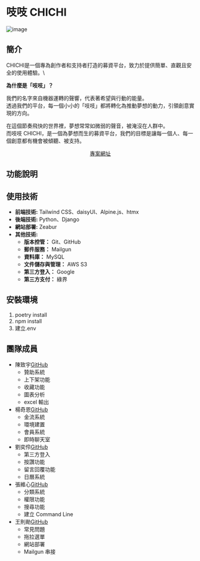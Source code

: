 # 吱吱 CHICHI
![image](https://18thchichi.s3.ap-southeast-2.amazonaws.com/chichilogo__1.png)

## 簡介
CHICHI是一個專為創作者和支持者打造的募資平台，致力於提供簡單、直觀且安全的使用體驗。\

**為什麼是「吱吱」？**

我們的名字來自機器運轉的聲響，代表著希望與行動的能量。\
透過我們的平台，每一個小小的「吱吱」都將轉化為推動夢想的動力，引領創意實現的方向。

在這個節奏飛快的世界裡，夢想常常如微弱的聲音，被淹沒在人群中。\
而吱吱 CHICHI，是一個為夢想而生的募資平台，我們的目標是讓每一個人、每一個創意都有機會被傾聽、被支持。

<p align="center">
  <a href="https://chichii.com/" target="_blank">專案網址</a>
</p>

## 功能說明


## 使用技術

- **前端技術:** Tailwind CSS、daisyUI、Alpine.js、htmx
- **後端技術:** Python、Django
- **網站部署:** Zeabur
- **其他技術:**
  - **版本控管：** Git、GitHub
  - **郵件服務：** Mailgun
  - **資料庫：** MySQL
  - **文件儲存與管理：** AWS S3
  - **第三方登入：** Google
  - **第三方支付：** 綠界

## 安裝環境

1. poetry install
2. npm install
3. 建立.env

## 團隊成員

- 陳致宇[GitHub](https://github.com/minirov1208)
  - 贊助系統
  - 上下架功能
  - 收藏功能
  - 圖表分析
  - excel 輸出  
- 楊奇恩[GitHub](https://github.com/IanYang1106)
  - 金流系統
  - 環境建置
  - 會員系統
  - 即時聊天室
- 劉奕伶[GitHub](https://github.com/lioouzzz)
  - 第三方登入
  - 按讚功能
  - 留言回覆功能
  - 日曆系統
- 張維心[GitHub](https://github.com/viviennehsin)
  - 分類系統
  - 權限功能
  - 搜尋功能  
  - 建立 Command Line
- 王則勛[GitHub](https://github.com/JW-921)
  - 常見問題
  - 拖拉選單
  - 網站部署
  - Mailgun 串接
